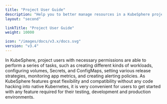 ```yaml
---
title: "Project User Guide"
description: "Help you to better manage resources in a KubeSphere project"
layout: "second"

linkTitle: "Project User Guide"
weight: 10000

icon: "/images/docs/v3.x/docs.svg"
version: "v3.4"
---
```


In KubeSphere, project users with necessary permissions are able to perform a series of tasks, such as creating different kinds of workloads, configuring volumes, Secrets, and ConfigMaps, setting various release strategies, monitoring app metrics, and creating alerting policies. As KubeSphere features great flexibility and compatibility without any code hacking into native Kubernetes, it is very convenient for users to get started with any feature required for their testing, development and production environments.